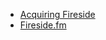 - [Acquiring Fireside](https://www.johnnunemaker.com/acquiring-fireside/)
- [Fireside.fm](https://fireside.fm/)